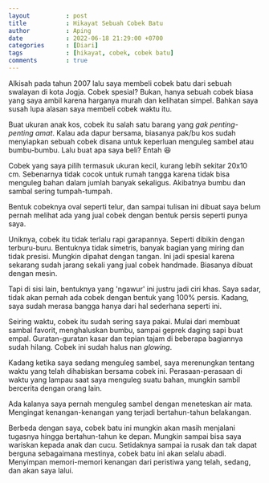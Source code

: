 ```yaml
---
layout          : post
title           : Hikayat Sebuah Cobek Batu
author          : Aping
date            : 2022-06-18 21:29:00 +0700
categories      : [Diari]
tags            : [hikayat, cobek, cobek batu]
comments        : true
---
```

Alkisah pada tahun 2007 lalu saya membeli cobek batu dari sebuah swalayan di kota Jogja. Cobek spesial? Bukan, hanya sebuah cobek biasa yang saya ambil karena harganya murah dan kelihatan simpel. Bahkan saya susah lupa alasan saya membeli cobek waktu itu.

Buat ukuran anak kos, cobek itu salah satu barang yang *gak penting-penting amat*. Kalau ada dapur bersama, biasanya pak/bu kos sudah menyiapkan sebuah cobek disana untuk keperluan menguleg sambel atau bumbu-bumbu. Lalu buat apa saya beli? Entah 😆

Cobek yang saya pilih termasuk ukuran kecil, kurang lebih sekitar 20x10 cm. Sebenarnya tidak cocok untuk rumah tangga karena tidak bisa menguleg bahan dalam jumlah banyak sekaligus. Akibatnya bumbu dan sambal sering tumpah-tumpah.

Bentuk cobeknya oval seperti telur, dan sampai tulisan ini dibuat saya belum pernah melihat ada yang jual cobek dengan bentuk persis seperti punya saya.

Uniknya, cobek itu tidak terlalu rapi garapannya. Seperti dibikin dengan terburu-buru. Bentuknya tidak simetris, banyak bagian yang miring dan tidak presisi. Mungkin dipahat dengan tangan. Ini jadi spesial karena sekarang sudah jarang sekali yang jual cobek handmade. Biasanya dibuat dengan mesin.

Tapi di sisi lain, bentuknya yang 'ngawur' ini justru jadi ciri khas. Saya sadar, tidak akan pernah ada cobek dengan bentuk yang 100% persis. Kadang, saya sudah merasa bangga hanya dari hal sederhana seperti ini.

Seiring waktu, cobek itu sudah sering saya pakai. Mulai dari membuat sambal favorit, menghaluskan bumbu, sampai geprek daging sapi buat empal. Guratan-guratan kasar dan tepian tajam di beberapa bagiannya sudah hilang. Cobek ini sudah halus nan *glowing*.

Kadang ketika saya sedang menguleg sambel, saya merenungkan tentang waktu yang telah dihabiskan bersama cobek ini. Perasaan-perasaan di waktu yang lampau saat saya menguleg suatu bahan, mungkin sambil bercerita dengan orang lain.

Ada kalanya saya pernah menguleg sambel dengan meneteskan air mata. Mengingat kenangan-kenangan yang terjadi bertahun-tahun belakangan.

Berbeda dengan saya, cobek batu ini mungkin akan masih menjalani tugasnya hingga bertahun-tahun ke depan. Mungkin sampai bisa saya wariskan kepada anak dan cucu. Setidaknya sampai ia rusak dan tak dapat berguna sebagaimana mestinya, cobek batu ini akan selalu abadi. Menyimpan memori-memori kenangan dari peristiwa yang telah, sedang, dan akan saya lalui.
